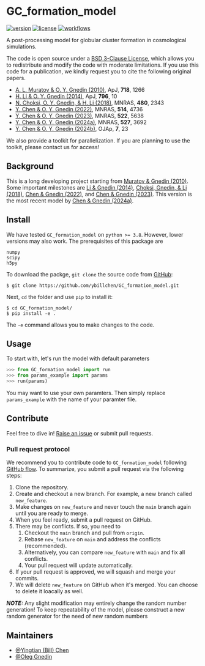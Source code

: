 # GC_formation_model

[![version](https://img.shields.io/badge/version-0.2-blue.svg)](https://github.com/ybillchen/GC_formation_model)
[![license](https://img.shields.io/github/license/ybillchen/GC_formation_model)](LICENSE)
[![workflows](https://img.shields.io/github/actions/workflow/status/ybillchen/GC_formation_model/build.yaml?logo=github)](https://github.com/ybillchen/GC_formation_model/actions/workflows/build.yaml)

A post-processing model for globular cluster formation in cosmological simulations.

The code is open source under a [BSD 3-Clause License](LICENSE), which allows you to redistribute and modify the code with moderate limitations. If you use this code for a publication, we kindly request you to cite the following original papers.

- [A. L. Muratov \& O. Y. Gnedin (2010)](https://ui.adsabs.harvard.edu/abs/2010ApJ...718.1266M/abstract), ApJ, **718**, 1266
- [H. Li \& O. Y. Gnedin (2014)](https://ui.adsabs.harvard.edu/abs/2014ApJ...796...10L/abstract), ApJ, **796**, 10
- [N. Choksi, O. Y. Gnedin, \& H. Li (2018)](https://ui.adsabs.harvard.edu/abs/2018MNRAS.480.2343C/abstract), MNRAS, **480**, 2343
- [Y. Chen \& O. Y. Gnedin (2022)](https://ui.adsabs.harvard.edu/abs/2022MNRAS.514.4736C/abstract), MNRAS, **514**, 4736
- [Y. Chen \& O. Y. Gnedin (2023)](https://ui.adsabs.harvard.edu/abs/2023MNRAS.522.5638C/abstract), MNRAS, **522**, 5638
- [Y. Chen \& O. Y. Gnedin (2024a)](https://ui.adsabs.harvard.edu/abs/2024MNRAS.527.3692C/abstract), MNRAS, **527**, 3692
- [Y. Chen \& O. Y. Gnedin (2024b)](https://ui.adsabs.harvard.edu/abs/2024OJAp....7E..23C/abstract), OJAp, **7**, 23

We also provide a toolkit for parallelization. If you are planning to use the toolkit, please contact us for access!

## Background

This is a long developing project starting from [Muratov \& Gnedin (2010)](https://ui.adsabs.harvard.edu/abs/2010ApJ...718.1266M/abstract). Some important milestones are [Li \& Gnedin (2014)](https://ui.adsabs.harvard.edu/abs/2014ApJ...796...10L/abstract), [Choksi, Gnedin, \& Li (2018)](https://ui.adsabs.harvard.edu/abs/2018MNRAS.480.2343C/abstract), [Chen \& Gnedin (2022)](https://ui.adsabs.harvard.edu/abs/2022MNRAS.514.4736C/abstract), and [Chen \& Gnedin (2023)](https://ui.adsabs.harvard.edu/abs/2023arXiv230108218C/abstract). This version is the most recent model by [Chen \& Gnedin (2024a)](https://ui.adsabs.harvard.edu/abs/2024MNRAS.527.3692C/abstract). 

## Install

We have tested `GC_formation_model` on `python >= 3.8`. However, lower versions may also work. The prerequisites of this package are
```
numpy
scipy
h5py
```

To download the packge, `git clone` the source code from [GitHub](https://github.com/ybillchen/GC_formation_model):
```shell
$ git clone https://github.com/ybillchen/GC_formation_model.git
```
Next, `cd` the folder and use `pip` to install it:
```shell
$ cd GC_formation_model/
$ pip install -e .
```
The `-e` command allows you to make changes to the code.

## Usage

To start with, let's run the model with default parameters
```python
>>> from GC_formation_model import run
>>> from params_example import params
>>> run(params)
```
You may want to use your own paramters. Then simply replace `params_example` with the name of your paramter file.


## Contribute

Feel free to dive in! [Raise an issue](https://github.com/ybillchen/GC_formation_model/issues/new) or submit pull requests.

### Pull request protocol

We recommend you to contribute code to `GC_formation_model` following [GitHub flow](https://docs.github.com/en/get-started/quickstart/github-flow). To summarize, you submit a pull request via the following steps:

1. Clone the repository.
2. Create and checkout a new branch. For example, a new branch called `new_feature`.
3. Make changes on `new_feature` and never touch the `main` branch again until you are ready to merge.
4. When you feel ready, submit a pull request on GitHub.
5. There may be conflicts. If so, you need to 
	1. Checkout the `main` branch and pull from `origin`.
	2. Rebase `new_feature` on `main` and address the conflicts (recommended).
	3. Alternatively, you can compare `new_feature` with `main` and fix all conflicts.
	4. Your pull request will update automatically.
6. If your pull request is approved, we will squash and merge your commits. 
7. We will delete `new_feature` on GitHub when it's merged. You can choose to delete it loacally as well. 

**_NOTE:_** Any slight modification may entirely change the random number generation! To keep repeatability of the model, please construct a new random generator for the need of new random numbers

## Maintainers

- [@Yingtian (Bill) Chen](https://github.com/ybillchen)
- [@Oleg Gnedin](https://github.com/ognedin)
